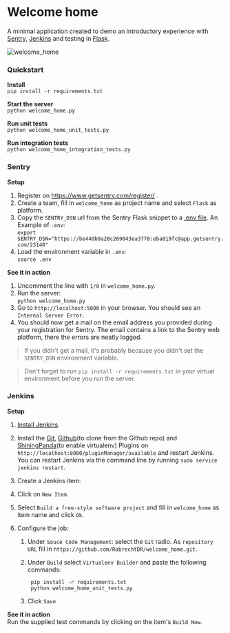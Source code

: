 Welcome home
============

A minimal application created to demo an introductory experience with [Sentry](https://getsentry.com/welcome/), [Jenkins](http://jenkins-ci.org/) and testing in [Flask](http://flask.pocoo.org/).

![welcome_home](https://raw.github.com/RobrechtDR/welcome_home/master/.misc/home.png)

### Quickstart

**Install**       
    `pip install -r requirements.txt`

**Start the server**     
    `python welcome_home.py`

**Run unit tests**    
    `python welcome_home_unit_tests.py`

**Run integration tests**     
    `python welcome_home_integration_tests.py`


### Sentry

**Setup**     
1. Register on https://www.getsentry.com/register/ .    
2. Create a team, fill in `welcome_home` as project name and select `Flask` as platform.    
3. Copy the `SENTRY_DSN` url from the Sentry Flask snippet to a [.env file](https://github.com/kennethreitz/autoenv). An Example of `.env`:    
  `export SENTRY_DSN="https://be440b0a20c269043ea3778:eba819fc@app.getsentry.com/23140"`   
4. Load the environment variable in `.env`:  
  `source .env`    


**See it in action**     
1. Uncomment the line with `1/0` in `welcome_home.py`.    
2. Run the server:     
   `python welcome_home.py`         
3. Go to `http://localhost:5000` in your browser. You should see an `Internal Server Error`.    
4. You should now get a mail on the email address you provided during your registration for Sentry. 
The email contains a link to the Sentry web platform, there the errors are neatly logged.

  > If you didn't get a mail, it's probably because you didn't set the `SENTRY_DSN` environment variable.      

 > Don't forget to run `pip install -r requirements.txt` in your virtual environment before you run the server.


### Jenkins

**Setup**    
1. [Install Jenkins](https://wiki.jenkins-ci.org/display/JENKINS/Installing+Jenkins).    
2. Install the [Git](https://wiki.jenkins-ci.org/display/JENKINS/Git+Plugin), [Github](https://wiki.jenkins-ci.org/display/JENKINS/GitHub+Plugin)(to clone from the Github repo) and [ShiningPanda](https://wiki.jenkins-ci.org/display/JENKINS/ShiningPanda+Plugin)(to enable virtualenv) Plugins on `http://localhost:8080/pluginManager/available` and restart Jenkins.   
You can restart Jenkins via the command line by running `sudo service jenkins restart`.         
3. Create a Jenkins item:      

  1. Click on `New Item`.   

  2. Select `Build a free-style software project` and fill in `welcome_home` as item name and click `Ok`.   

  3. Configure the job:     

      1. Under `Souce Code Management`: select the `Git` radio. As `repository URL` fill in `https://github.com/RobrechtDR/welcome_home.git`.

      2. Under `Build` select `Virtualenv Builder` and paste the following commands:   

              pip install -r requirements.txt    
              python welcome_home_unit_tests.py    

      3. Click `Save`

**See it in action**  
Run the supplied test commands by clicking on the item's `Build Now`.
